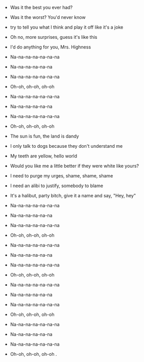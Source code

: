 - Was it the best you ever had?
- Was it the worst? You'd never know
- try to tell you what I think and play it off like it's a joke
- Oh no, more surprises, guess it's like this
- I'd do anything for you, Mrs. Highness

- Na-na-na-na-na-na-na
- Na-na-na-na-na-na
- Na-na-na-na-na-na-na
- Oh-oh, oh-oh, oh-oh
- Na-na-na-na-na-na-na
- Na-na-na-na-na-na
- Na-na-na-na-na-na-na
- Oh-oh, oh-oh, oh-oh

- The sun is fun, the land is dandy
- I only talk to dogs because they don't understand me
- My teeth are yellow, hello world
- Would you like me a little better if they were white like yours?
- I need to purge my urges, shame, shame, shame
- I need an alibi to justify, somebody to blame
- It's a halibut, party bitch, give it a name and say, "Hey, hey"

- Na-na-na-na-na-na-na
- Na-na-na-na-na-na
- Na-na-na-na-na-na-na
- Oh-oh, oh-oh, oh-oh
- Na-na-na-na-na-na-na
- Na-na-na-na-na-na
- Na-na-na-na-na-na-na
- Oh-oh, oh-oh, oh-oh

- Na-na-na-na-na-na-na
- Na-na-na-na-na-na
- Na-na-na-na-na-na-na
- Oh-oh, oh-oh, oh-oh
- Na-na-na-na-na-na-na
- Na-na-na-na-na-na
- Na-na-na-na-na-na-na
- Oh-oh, oh-oh, oh-oh
  .
